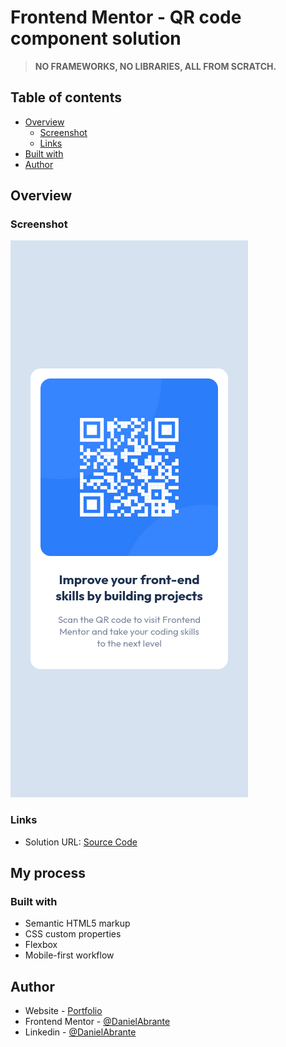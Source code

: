 # Frontend Mentor - QR code component solution

> **NO FRAMEWORKS, NO LIBRARIES, ALL FROM SCRATCH.**

## Table of contents

- [Overview](#overview)
  - [Screenshot](#screenshot)
  - [Links](#links)
- [Built with](#built-with)
- [Author](#author)

## Overview

### Screenshot

![](./images/QR-code-component-screenshot.png)

### Links

- Solution URL: [Source Code](https://github.com/DanielAbrante/qr-code-component.git)

## My process

### Built with

- Semantic HTML5 markup
- CSS custom properties
- Flexbox
- Mobile-first workflow

## Author

- Website - [Portfolio](https://portfolio-liart-five-23.vercel.app/)
- Frontend Mentor - [@DanielAbrante](https://www.frontendmentor.io/profile/DanielAbrante)
- Linkedin - [@DanielAbrante](https://www.linkedin.com/in/daniel-abrante-0629a6258/)